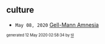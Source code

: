 ## culture

* <code>May 08, 2020</code> [Gell-Mann Amnesia](2020-05-08T09-08-00-gell-mann-amnesia.md)

<sup><sub>generated 12 May 2020 02:58:34 by <a href='https://github.com/senorprogrammer/til'>til</a></sub></sup>
